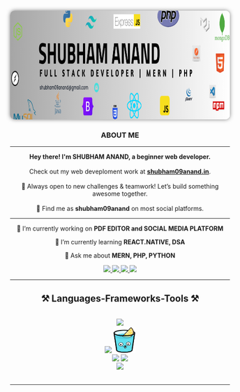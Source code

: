 <img style="width: 100%; height: 250px; max-width: 100%;box-shadow: 0 0 10px rgba(0, 0, 0, 0.5); border-radius: 10px;" src="https://github.com/shubham09anand/shubham09anand/blob/main/Profile_banner.png?raw=true" />

<h3 align="center">ABOUT ME</h3>
<hr>
<div align="center">

**Hey there! I'm SHUBHAM ANAND, a beginner web developer.**   
<br>
Check out my web deveploment work at **[shubham09anand.in](https://shubham09anand.in)**.
<br><br>
🚀 Always open to new challenges & teamwork! Let’s build something awesome together. 
<br><br>
📌 Find me as **shubham09anand** on most social platforms.  
 </div>
 <hr>
<div align="center">
 
 🔭 I’m currently working on **PDF EDITOR and SOCIAL MEDIA PLATFORM**
 
 🌱 I’m currently learning **REACT.NATIVE, DSA**

💬 Ask me about **MERN, PHP, PYTHON**

 </div>
 
<div align="center"> 
  <a href="mailto:shubham09anand@gmail.com">
    <img src="https://img.shields.io/badge/Gmail-333333?style=for-the-badge&logo=gmail&logoColor=red" />
  </a>
  <a href="https://www.linkedin.com/in/subham09anand/" target="_blank">
    <img src="https://img.shields.io/badge/LinkedIn-0077B5?style=for-the-badge&logo=linkedin&logoColor=white" target="_blank" />
  </a>
  <a href="https://www.instagram.com/shubham09anand/?igsh=YTJvZDZlZmNwYWY1" target="_blank">
     <img src="https://img.shields.io/badge/Instagram-E4405F?style=for-the-badge&logo=instagram&logoColor=white" target="_blank" />
  </a>
	<a href="https://twitter.com/shubham09anand" target="_blank">
    <img src="https://img.shields.io/badge/X-000000?style=for-the-badge&logo=x&logoColor=white" target="_blank" />
  </a>
</div>

 <hr/>
 
<h2 align="center">⚒️ Languages-Frameworks-Tools ⚒️</h2>
<br/>
<div align="center">
    <img titwl="html" src="https://skillicons.dev/icons?i=html,css,sass,materialui,js,tailwind,bootstrap,jquery,react" /><br>
		<img src="https://skillicons.dev/icons?i=go,php,express,nodejs,npm,docker" />
	<img src="https://raw.githubusercontent.com/gin-gonic/logo/master/color.png" style="height: 60px; width: 50px;" />
	<br>
		<img src="https://skillicons.dev/icons?i=mongodb,mysql" />
		<img src="https://skillicons.dev/icons?i=vscode,postman" /><br>
		<img src="https://skillicons.dev/icons?i=py,java" /><br>
</div>

<br/>
<hr/>
